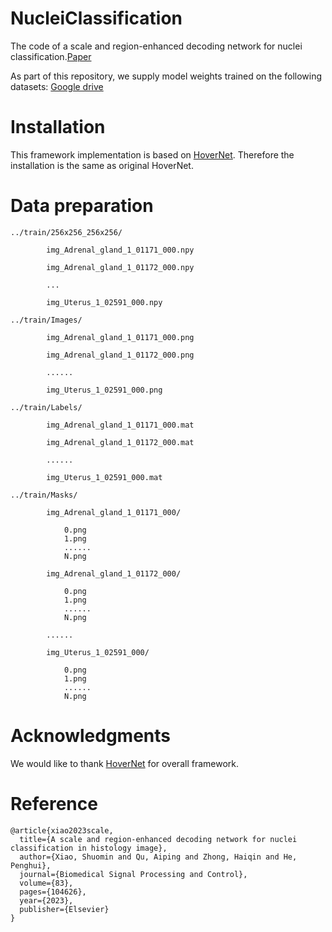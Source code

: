 # NucleiClassification
The code of a  scale and region-enhanced decoding network for nuclei classification.[Paper](https://www.sciencedirect.com/science/article/abs/pii/S1746809423000599?via%3Dihub)


As part of this repository, we supply model weights trained on the following datasets: [Google drive](https://drive.google.com/drive/folders/1J_MLYH3cW2119ZVxGcXoCq_TOEsJuge0?usp=share_link)


Installation
======
This framework implementation is based on [HoverNet](https://github.com/vqdang/hover_net). Therefore the installation is the same as original HoverNet.

Data preparation
======
    ../train/256x256_256x256/

    		img_Adrenal_gland_1_01171_000.npy

    		img_Adrenal_gland_1_01172_000.npy

    		...

    		img_Uterus_1_02591_000.npy

    ../train/Images/

    		img_Adrenal_gland_1_01171_000.png

    		img_Adrenal_gland_1_01172_000.png

    		......

    		img_Uterus_1_02591_000.png

    ../train/Labels/

    		img_Adrenal_gland_1_01171_000.mat

    		img_Adrenal_gland_1_01172_000.mat

    		......

    		img_Uterus_1_02591_000.mat

    ../train/Masks/

    		img_Adrenal_gland_1_01171_000/

    			0.png
				1.png
				......
				N.png

    		img_Adrenal_gland_1_01172_000/

				0.png
				1.png
				......
				N.png
                
    		......	
            
    		img_Uterus_1_02591_000/

				0.png
				1.png
				......
				N.png

Acknowledgments
======
We would like to thank [HoverNet](https://github.com/vqdang/hover_net) for overall framework.

Reference
======
    @article{xiao2023scale,
      title={A scale and region-enhanced decoding network for nuclei classification in histology image},
      author={Xiao, Shuomin and Qu, Aiping and Zhong, Haiqin and He, Penghui},
      journal={Biomedical Signal Processing and Control},
      volume={83},
      pages={104626},
      year={2023},
      publisher={Elsevier}
    }
